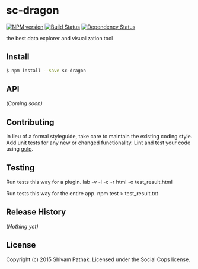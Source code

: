 # sc-dragon
[![NPM version][npm-image]][npm-url] [![Build Status][travis-image]][travis-url] [![Dependency Status][daviddm-url]][daviddm-image]

the best data explorer and visualization tool


## Install

```bash
$ npm install --save sc-dragon
```


## API

_(Coming soon)_


## Contributing

In lieu of a formal styleguide, take care to maintain the existing coding style. Add unit tests for any new or changed functionality. Lint and test your code using [gulp](http://gulpjs.com/).

## Testing
Run tests this way for a plugin.
lab -v -l -c -r html -o test_result.html

Run tests this way for the entire app.
npm test > test_result.txt


## Release History

_(Nothing yet)_


## License

Copyright (c) 2015 Shivam Pathak. Licensed under the Social Cops license.



[npm-url]: https://npmjs.org/package/sc-dragon
[npm-image]: https://badge.fury.io/js/sc-dragon.svg
[travis-url]: https://travis-ci.org/shivampathak18/sc-dragon
[travis-image]: https://travis-ci.org/shivampathak18/sc-dragon.svg?branch=master
[daviddm-url]: https://david-dm.org/shivampathak18/sc-dragon.svg?theme=shields.io
[daviddm-image]: https://david-dm.org/shivampathak18/sc-dragon

